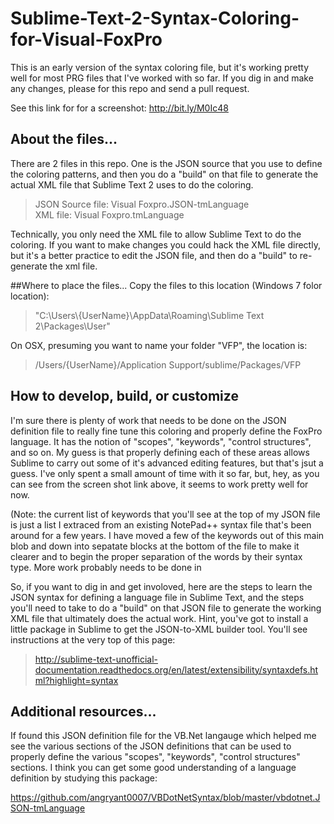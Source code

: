 Sublime-Text-2-Syntax-Coloring-for-Visual-FoxPro
================================================

This is an early version of the syntax coloring file, but it's working pretty well for most PRG files that I've worked with so far. If you dig in and make any changes, please for this repo and send a pull request.  

See this link for for a screenshot: http://bit.ly/M0Ic48


## About the files...
There are 2 files in this repo. One is the JSON source that you use to define the coloring patterns, and then you do a "build" on that file to generate the actual XML file that Sublime Text 2 uses to do the coloring.

>JSON Source file: Visual Foxpro.JSON-tmLanguage  
 XML file: Visual Foxpro.tmLanguage  

Technically, you only need the XML file to allow Sublime Text to do the coloring. If you want to make changes you could hack the XML file directly, but it's a better practice to edit the JSON file, and then do a "build" to re-generate the xml file.

##Where to place the files...
Copy the files to this location (Windows 7 folor location):  
>"C:\Users\\{UserName}\AppData\Roaming\Sublime Text 2\Packages\User\"

On OSX, presuming you want to name your folder "VFP", the location is:
> /Users/{UserName}/Application Support/sublime/Packages/VFP

## How to develop, build, or customize
I'm sure there is plenty of work that needs to be done on the JSON definition file to really fine tune this coloring and properly define the FoxPro language. It has the notion of "scopes", "keywords", "control structures", and so on. My guess is that properly defining each of these areas allows Sublime to carry out some of it's advanced editing features, but that's jsut a guess. I've only spent a small amount of time with it so far, but, hey, as you can see from the screen shot link above, it seems to work pretty well for now.

(Note: the current list of keywords that you'll see at the top of my JSON file is just a list I extraced from an existing NotePad++ syntax file that's been around for a few years. I have moved a few of the keywords out of this main blob and down into sepatate blocks at the bottom of the file to make it clearer and to begin the proper separation of the words by their syntax type. More work probably needs to be done in

So, if you want to dig in and get involoved, here are the steps to learn the JSON syntax for defining a language file in Sublime Text, and the steps you'll need to take to do a "build" on that JSON file to generate the working XML file that ultimately does the actual work. Hint, you've got to install a little package in Sublime to get the JSON-to-XML builder tool. You'll see instructions at the very top of this page:  
>http://sublime-text-unofficial-documentation.readthedocs.org/en/latest/extensibility/syntaxdefs.html?highlight=syntax

## Additional resources...
If found this JSON definition file for the VB.Net langauge which helped me see the various sections of the JSON definitions that can be used to properly define the various "scopes", "keywords", "control structures" sections. I think you can get some good understanding of a language definition by studying this package:

https://github.com/angryant0007/VBDotNetSyntax/blob/master/vbdotnet.JSON-tmLanguage


